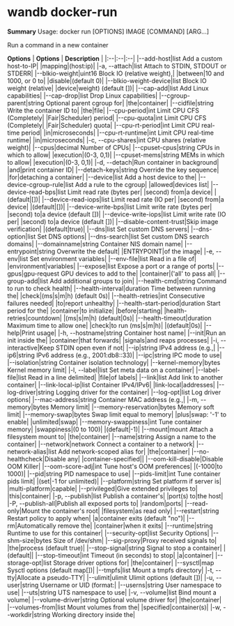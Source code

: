 # wandb docker-run



**Summary**
Usage:	docker run [OPTIONS] IMAGE [COMMAND] [ARG...]

Run a command in a new container


**Options**
| **Options** | **Description** |
|:--|:--|:--|
|--add-host|list                  Add a custom host-to-IP|
|mapping|(host:ip)|
|-a, --attach|list                    Attach to STDIN, STDOUT or STDERR|
|--blkio-weight|uint16            Block IO (relative weight),|
|between|10 and 1000, or 0 to|
|disable|(default 0)|
|--blkio-weight-device|list       Block IO weight (relative|
|device|weight) (default [])|
|--cap-add|list                   Add Linux capabilities|
|--cap-drop|list                  Drop Linux capabilities|
|--cgroup-parent|string           Optional parent cgroup for|
|the|container|
|--cidfile|string                 Write the container ID to|
|the|file|
|--cpu-period|int                 Limit CPU CFS (Completely|
|Fair|Scheduler) period|
|--cpu-quota|int                  Limit CPU CFS (Completely|
|Fair|Scheduler) quota|
|--cpu-rt-period|int              Limit CPU real-time period|
|in|microseconds|
|--cpu-rt-runtime|int             Limit CPU real-time runtime|
|in|microseconds|
|-c, --cpu-shares|int                 CPU shares (relative weight)|
|--cpus|decimal                   Number of CPUs|
|--cpuset-cpus|string             CPUs in which to allow|
|execution|(0-3, 0,1)|
|--cpuset-mems|string             MEMs in which to allow|
|execution|(0-3, 0,1)|
|-d, --detach|Run container in background|
|and|print container ID|
|--detach-keys|string             Override the key sequence|
|for|detaching a container|
|--device|list                    Add a host device to the|
|--device-cgroup-rule|list        Add a rule to the cgroup|
|allowed|devices list|
|--device-read-bps|list           Limit read rate (bytes per|
|second) from|a device|
|(default|[])|
|--device-read-iops|list          Limit read rate (IO per|
|second) from|a device|
|(default|[])|
|--device-write-bps|list          Limit write rate (bytes per|
|second) to|a device (default [])|
|--device-write-iops|list         Limit write rate (IO per|
|second) to|a device (default [])|
|--disable-content-trust|Skip image verification|
|(default|true)|
|--dns|list                       Set custom DNS servers|
|--dns-option|list                Set DNS options|
|--dns-search|list                Set custom DNS search domains|
|--domainname|string              Container NIS domain name|
|--entrypoint|string              Overwrite the default|
|ENTRYPOINT|of the image|
|-e, --env|list                       Set environment variables|
|--env-file|list                  Read in a file of|
|environment|variables|
|--expose|list                    Expose a port or a range of ports|
|--gpus|gpu-request               GPU devices to add to the|
|container|('all' to pass all|
|--group-add|list                 Add additional groups to join|
|--health-cmd|string              Command to run to check health|
|--health-interval|duration       Time between running the|
|check|(ms|s|m|h) (default 0s)|
|--health-retries|int             Consecutive failures needed|
|to|report unhealthy|
|--health-start-period|duration   Start period for the|
|container|to initialize|
|before|starting|
|health-retries|countdown|
|(ms|s|m|h) (default|0s)|
|--health-timeout|duration        Maximum time to allow one|
|check|to run (ms|s|m|h)|
|(default|0s)|
|--help|Print usage|
|-h, --hostname|string                Container host name|
|--init|Run an init inside the|
|container|that forwards|
|signals|and reaps processes|
|-i, --interactive|Keep STDIN open even if not|
|--ip|string                      IPv4 address (e.g.,|
|--ip6|string                     IPv6 address (e.g., 2001:db8::33)|
|--ipc|string                     IPC mode to use|
|--isolation|string               Container isolation technology|
|--kernel-memory|bytes            Kernel memory limit|
|-l, --label|list                     Set meta data on a container|
|--label-file|list                Read in a line delimited|
|file|of labels|
|--link|list                      Add link to another container|
|--link-local-ip|list             Container IPv4/IPv6|
|link-local|addresses|
|--log-driver|string              Logging driver for the container|
|--log-opt|list                   Log driver options|
|--mac-address|string             Container MAC address (e.g.,|
|-m, --memory|bytes                   Memory limit|
|--memory-reservation|bytes       Memory soft limit|
|--memory-swap|bytes              Swap limit equal to memory|
|plus|swap: '-1' to enable|
|unlimited|swap|
|--memory-swappiness|int          Tune container memory|
|swappiness|(0 to 100)|
|(default|-1)|
|--mount|mount                    Attach a filesystem mount to|
|the|container|
|--name|string                    Assign a name to the container|
|--network|network                Connect a container to a network|
|--network-alias|list             Add network-scoped alias for|
|the|container|
|--no-healthcheck|Disable any|
|container-specified||
|--oom-kill-disable|Disable OOM Killer|
|--oom-score-adj|int              Tune host's OOM preferences|
|(-1000|to 1000)|
|--pid|string                     PID namespace to use|
|--pids-limit|int                 Tune container pids limit|
|(set|-1 for unlimited)|
|--platform|string                Set platform if server is|
|multi-platform|capable|
|--privileged|Give extended privileges to|
|this|container|
|-p, --publish|list                   Publish a container's|
|port(s) to|the host|
|-P, --publish-all|Publish all exposed ports to|
|random|ports|
|--read-only|Mount the container's root|
|filesystem|as read only|
|--restart|string                 Restart policy to apply when|
|a|container exits (default "no")|
|--rm|Automatically remove the|
|container|when it exits|
|--runtime|string                 Runtime to use for this container|
|--security-opt|list              Security Options|
|--shm-size|bytes                 Size of /dev/shm|
|--sig-proxy|Proxy received signals to|
|the|process (default true)|
|--stop-signal|string             Signal to stop a container|
|(default||
|--stop-timeout|int               Timeout (in seconds) to stop|
|a|container|
|--storage-opt|list               Storage driver options for|
|the|container|
|--sysctl|map                     Sysctl options (default map[])|
|--tmpfs|list                     Mount a tmpfs directory|
|-t, --tty|Allocate a pseudo-TTY|
|--ulimit|ulimit                  Ulimit options (default [])|
|-u, --user|string                    Username or UID (format:|
|--userns|string                  User namespace to use|
|--uts|string                     UTS namespace to use|
|-v, --volume|list                    Bind mount a volume|
|--volume-driver|string           Optional volume driver for|
|the|container|
|--volumes-from|list              Mount volumes from the|
|specified|container(s)|
|-w, --workdir|string                 Working directory inside the|


